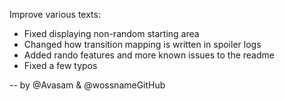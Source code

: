 Improve various texts:

- Fixed displaying non-random starting area
- Changed how transition mapping is written in spoiler logs
- Added rando features and more known issues to the readme
- Fixed a few typos

 -- by @Avasam & @wossnameGitHub
